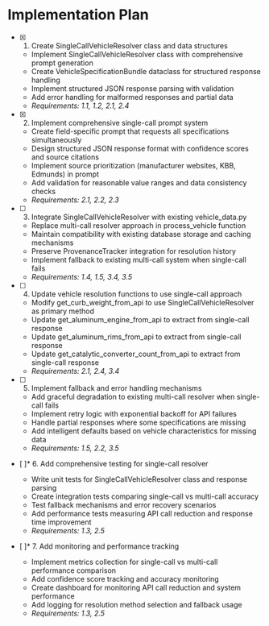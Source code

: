 # Implementation Plan

- [X] 1. Create SingleCallVehicleResolver class and data structures





  - Implement SingleCallVehicleResolver class with comprehensive prompt generation
  - Create VehicleSpecificationBundle dataclass for structured response handling
  - Implement structured JSON response parsing with validation
  - Add error handling for malformed responses and partial data
  - _Requirements: 1.1, 1.2, 2.1, 2.4_

- [X] 2. Implement comprehensive single-call prompt system





  - Create field-specific prompt that requests all specifications simultaneously
  - Design structured JSON response format with confidence scores and source citations
  - Implement source prioritization (manufacturer websites, KBB, Edmunds) in prompt
  - Add validation for reasonable value ranges and data consistency checks
  - _Requirements: 2.1, 2.2, 2.3_

- [ ] 3. Integrate SingleCallVehicleResolver with existing vehicle_data.py




  - Replace multi-call resolver approach in process_vehicle function
  - Maintain compatibility with existing database storage and caching mechanisms
  - Preserve ProvenanceTracker integration for resolution history
  - Implement fallback to existing multi-call system when single-call fails
  - _Requirements: 1.4, 1.5, 3.4, 3.5_

- [ ] 4. Update vehicle resolution functions to use single-call approach
  - Modify get_curb_weight_from_api to use SingleCallVehicleResolver as primary method
  - Update get_aluminum_engine_from_api to extract from single-call response
  - Update get_aluminum_rims_from_api to extract from single-call response
  - Update get_catalytic_converter_count_from_api to extract from single-call response
  - _Requirements: 2.1, 2.4, 3.4_

- [ ] 5. Implement fallback and error handling mechanisms
  - Add graceful degradation to existing multi-call resolver when single-call fails
  - Implement retry logic with exponential backoff for API failures
  - Handle partial responses where some specifications are missing
  - Add intelligent defaults based on vehicle characteristics for missing data
  - _Requirements: 1.5, 2.2, 3.5_

- [ ]* 6. Add comprehensive testing for single-call resolver
  - Write unit tests for SingleCallVehicleResolver class and response parsing
  - Create integration tests comparing single-call vs multi-call accuracy
  - Test fallback mechanisms and error recovery scenarios
  - Add performance tests measuring API call reduction and response time improvement
  - _Requirements: 1.3, 2.5_

- [ ]* 7. Add monitoring and performance tracking
  - Implement metrics collection for single-call vs multi-call performance comparison
  - Add confidence score tracking and accuracy monitoring
  - Create dashboard for monitoring API call reduction and system performance
  - Add logging for resolution method selection and fallback usage
  - _Requirements: 1.3, 2.5_
